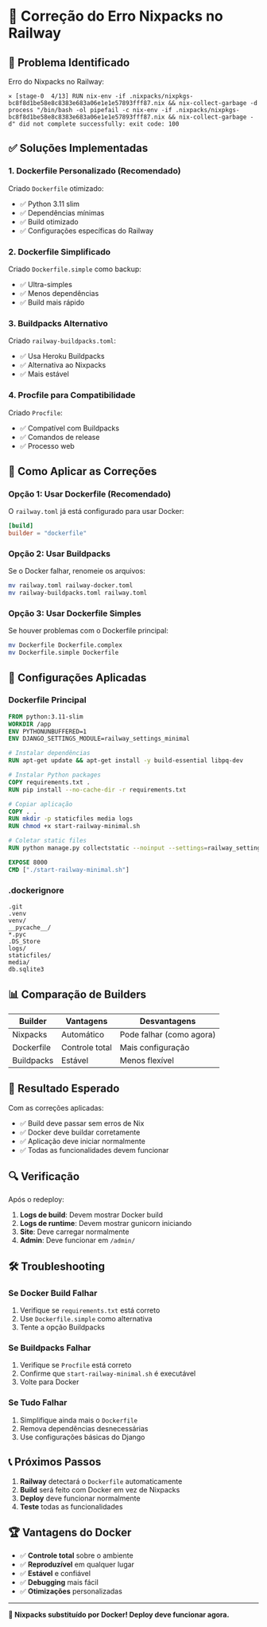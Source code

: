 # 🔧 Correção do Erro Nixpacks no Railway

## 🚨 Problema Identificado

Erro do Nixpacks no Railway:
```
✕ [stage-0  4/13] RUN nix-env -if .nixpacks/nixpkgs-bc8f8d1be58e8c8383e683a06e1e1e57893fff87.nix && nix-collect-garbage -d 
process "/bin/bash -ol pipefail -c nix-env -if .nixpacks/nixpkgs-bc8f8d1be58e8c8383e683a06e1e1e57893fff87.nix && nix-collect-garbage -d" did not complete successfully: exit code: 100
```

## ✅ Soluções Implementadas

### 1. Dockerfile Personalizado (Recomendado)
Criado `Dockerfile` otimizado:
- ✅ Python 3.11 slim
- ✅ Dependências mínimas
- ✅ Build otimizado
- ✅ Configurações específicas do Railway

### 2. Dockerfile Simplificado
Criado `Dockerfile.simple` como backup:
- ✅ Ultra-simples
- ✅ Menos dependências
- ✅ Build mais rápido

### 3. Buildpacks Alternativo
Criado `railway-buildpacks.toml`:
- ✅ Usa Heroku Buildpacks
- ✅ Alternativa ao Nixpacks
- ✅ Mais estável

### 4. Procfile para Compatibilidade
Criado `Procfile`:
- ✅ Compatível com Buildpacks
- ✅ Comandos de release
- ✅ Processo web

## 🚀 Como Aplicar as Correções

### Opção 1: Usar Dockerfile (Recomendado)
O `railway.toml` já está configurado para usar Docker:
```toml
[build]
builder = "dockerfile"
```

### Opção 2: Usar Buildpacks
Se o Docker falhar, renomeie os arquivos:
```bash
mv railway.toml railway-docker.toml
mv railway-buildpacks.toml railway.toml
```

### Opção 3: Usar Dockerfile Simples
Se houver problemas com o Dockerfile principal:
```bash
mv Dockerfile Dockerfile.complex
mv Dockerfile.simple Dockerfile
```

## 🔧 Configurações Aplicadas

### Dockerfile Principal
```dockerfile
FROM python:3.11-slim
WORKDIR /app
ENV PYTHONUNBUFFERED=1
ENV DJANGO_SETTINGS_MODULE=railway_settings_minimal

# Instalar dependências
RUN apt-get update && apt-get install -y build-essential libpq-dev

# Instalar Python packages
COPY requirements.txt .
RUN pip install --no-cache-dir -r requirements.txt

# Copiar aplicação
COPY . .
RUN mkdir -p staticfiles media logs
RUN chmod +x start-railway-minimal.sh

# Coletar static files
RUN python manage.py collectstatic --noinput --settings=railway_settings_minimal

EXPOSE 8000
CMD ["./start-railway-minimal.sh"]
```

### .dockerignore
```
.git
.venv
venv/
__pycache__/
*.pyc
.DS_Store
logs/
staticfiles/
media/
db.sqlite3
```

## 📊 Comparação de Builders

| Builder | Vantagens | Desvantagens |
|---------|-----------|-------------|
| Nixpacks | Automático | Pode falhar (como agora) |
| Dockerfile | Controle total | Mais configuração |
| Buildpacks | Estável | Menos flexível |

## 🎯 Resultado Esperado

Com as correções aplicadas:
- ✅ Build deve passar sem erros de Nix
- ✅ Docker deve buildar corretamente
- ✅ Aplicação deve iniciar normalmente
- ✅ Todas as funcionalidades devem funcionar

## 🔍 Verificação

Após o redeploy:
1. **Logs de build**: Devem mostrar Docker build
2. **Logs de runtime**: Devem mostrar gunicorn iniciando
3. **Site**: Deve carregar normalmente
4. **Admin**: Deve funcionar em `/admin/`

## 🛠️ Troubleshooting

### Se Docker Build Falhar
1. Verifique se `requirements.txt` está correto
2. Use `Dockerfile.simple` como alternativa
3. Tente a opção Buildpacks

### Se Buildpacks Falhar
1. Verifique se `Procfile` está correto
2. Confirme que `start-railway-minimal.sh` é executável
3. Volte para Docker

### Se Tudo Falhar
1. Simplifique ainda mais o `Dockerfile`
2. Remova dependências desnecessárias
3. Use configurações básicas do Django

## 📞 Próximos Passos

1. **Railway** detectará o `Dockerfile` automaticamente
2. **Build** será feito com Docker em vez de Nixpacks
3. **Deploy** deve funcionar normalmente
4. **Teste** todas as funcionalidades

## 🏆 Vantagens do Docker

- ✅ **Controle total** sobre o ambiente
- ✅ **Reproduzível** em qualquer lugar
- ✅ **Estável** e confiável
- ✅ **Debugging** mais fácil
- ✅ **Otimizações** personalizadas

---

**🎉 Nixpacks substituído por Docker! Deploy deve funcionar agora.** 
